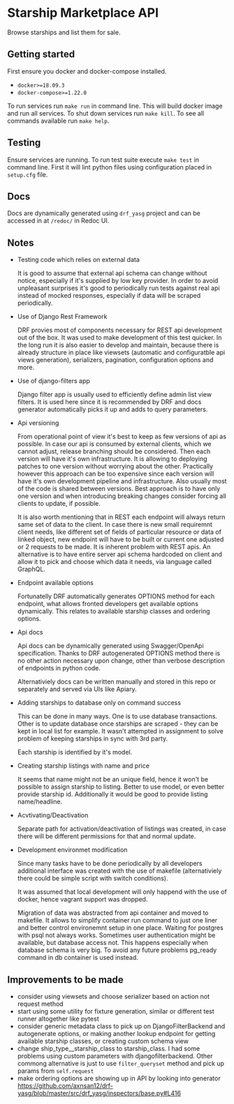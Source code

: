 # Starship Marketplace API

Browse starships and list them for sale.

## Getting started

First ensure you docker and docker-compose installed.

* `docker>=18.09.3`
* `docker-compose>=1.22.0`

To run services run `make run` in command line. This will build docker image
and run all services. To shut down services run `make kill`. To see all commands
available run `make help`.

## Testing

Ensure services are running. To run test suite execute `make test` in command
line. First it will lint python files using configuration placed in `setup.cfg`
file.

## Docs

Docs are dynamically generated using `drf_yasg` project and can be accessed in
at `/redoc/` in Redoc UI.

## Notes

* Testing code which relies on external data

    It is good to assume that external api schema can change without notice,
    especially if it's supplied by low key provider. In order to avoid
    unpleasant surprises it's good to periodically run tests against real api
    instead of mocked responses, especially if data will be scraped
    periodically.

* Use of Django Rest Framework

    DRF provies most of components necessary for REST api development out of the
    box. It was used to make development of this test quicker. In the long run
    it is also easier to develop and maintain, because there is already
    structure in place like viewsets (automatic and configuratble api views
    generation), serializers, pagination, configuration options and more.

* Use of django-filters app

    Django filter app is usually used to efficiently define admin list view
    filters. It is used here since it is recommended by DRF and docs generator
    automatically picks it up and adds to query parameters.

* Api versioning

    From operational point of view it's best to keep as few versions of api as
    possible. In case our api is consumed by external clients, which we cannot
    adjust, release branching should be considered. Then each version will have
    it's own infrastructure. It is allowing to deploying patches to one version
    without worrying about the other. Practically however this approach can be
    too expensive since each version will have it's own development pipeline and
    infrastructure. Also usually most of the code is shared between versions.
    Best approach is to have only one version and when introducing breaking
    changes consider forcing all clients to update, if possible.

    It is also worth mentioning that in REST each endpoint will always return
    same set of data to the client. In case there is new small requiremnt client
    needs, like different set of fields of particular resource or data of linked
    object, new endpoint will have to be built or current one adjusted or 2
    requests to be made. It is inherent problem with REST apis. An alternative
    is to have entire server api schema hardcoded on client and allow it to pick
    and choose which data it needs, via language called GraphQL.

* Endpoint available options

    Fortunatelly DRF automatically generates OPTIONS method for each endpoint,
    what allows fronted developers get available options dynamically. This
    relates to available starship classes and ordering options.

* Api docs

    Api docs can be dynamically generated using Swagger/OpenApi specification.
    Thanks to DRF autogenerated OPTIONS method there is no other action
    necessary upon change, other than verbose description of endpoints in python
    code.

    Alternativiely docs can be written manually and stored in this repo or
    separately and served via UIs like Apiary.

* Adding starships to database only on command success

    This can be done in many ways. One is to use database transactions. Other
    is to update database once starships are scraped - they can be kept in local
    list for example. It wasn't attempted in assignment to solve problem of
    keeping starships in sync with 3rd party.

    Each starship is identified by it's model.

* Creating starship listings with name and price

    It seems that name might not be an unique field, hence it won't be possible
    to assign starship to listing. Better to use model, or even better provide
    starship id. Additionally it would be good to provide listing name/headline.

* Acvtivating/Deactivation

    Separate path for activation/deactivation of listings was created, in case
    there will be different permissions for that and normal update.

* Development environmet modification

    Since many tasks have to be done periodically by all developers additional
    interface was created with the use of makefile (alternativiely there could
    be simple script with switch conditions).

    It was assumed that local development will only happend with the use of
    docker, hence vagrant support was dropped.

    Migration of data was abstracted from api container and moved to makefile.
    It allows to simplify container run command to just one liner and better
    control environemnt setup in one place. Waiting for postgres with psql not
    always works. Sometimes user authentication might be available, but database
    access not. This happens especially when database schema is very big. To
    avoid any future problems pg_ready command in db container is used instead.

## Improvements to be made

* consider using viewsets and choose serializer based on action not request
  method
* start using some utility for fixture generation, similar or different test
  runner altogether like pytest
* consider generic metadata class to pick up on DjangoFilterBackend and
  autogenerate options, or making another lookup endpoint for getting available
  starship classes, or creating custom schema view
* change ship_type__starship_class to starship_class. I had some problems using
  custom parameters with djangofilterbackend. Other commong alternative is just
  to use `filter_queryset` method and pick up params from `self.request`
* make ordering options are showing up in API by looking into generator
  https://github.com/axnsan12/drf-yasg/blob/master/src/drf_yasg/inspectors/base.py#L416
